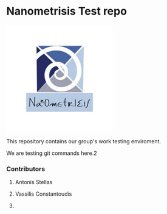 # Nanometrisis Test repo
<img src="images/NANOMETRISIS.jpg" />


This repository contains our group's work testing enviroment.

We are testing git commands here.2 

### Contributors ###

1. Antonis Stellas

2. Vassilis Constantoudis

3. 
